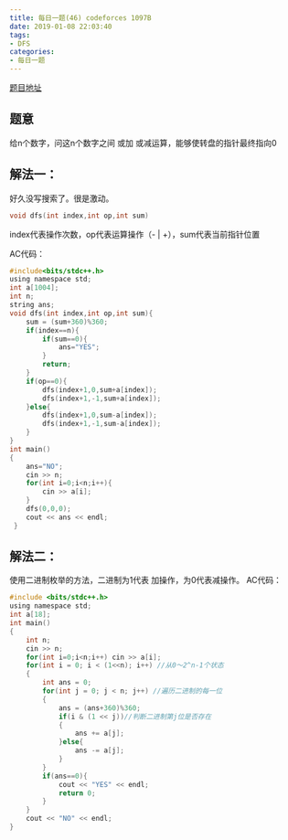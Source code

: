 ```yaml
---
title: 每日一题(46) codeforces 1097B
date: 2019-01-08 22:03:40
tags:
- DFS
categories:
- 每日一题
---
```

[题目地址](https://codeforces.com/contest/1097/problem/B)
## 题意
给n个数字，问这n个数字之间 或加 或减运算，能够使转盘的指针最终指向0
## 解法一：
好久没写搜索了。很是激动。
```C
void dfs(int index,int op,int sum)
```
index代表操作次数，op代表运算操作（- | +），sum代表当前指针位置

AC代码：
```C
#include<bits/stdc++.h>
using namespace std;
int a[1004];
int n;
string ans;
void dfs(int index,int op,int sum){
	sum = (sum+360)%360;
	if(index==n){
		if(sum==0){
			ans="YES";
		}
		return;
	}
	if(op==0){
		dfs(index+1,0,sum+a[index]);
		dfs(index+1,-1,sum+a[index]);
	}else{
		dfs(index+1,0,sum-a[index]);
		dfs(index+1,-1,sum-a[index]);
	}
}
int main()
{
	ans="NO";
	cin >> n;
	for(int i=0;i<n;i++){
		cin >> a[i];
	}
	dfs(0,0,0);
	cout << ans << endl;
 } 
```

## 解法二：
使用二进制枚举的方法，二进制为1代表 加操作，为0代表减操作。
AC代码：
```C
#include <bits/stdc++.h>
using namespace std;
int a[18];
int main()
{
    int n;
    cin >> n;
    for(int i=0;i<n;i++) cin >> a[i];
    for(int i = 0; i < (1<<n); i++) //从0～2^n-1个状态
    {
    	int ans = 0;
        for(int j = 0; j < n; j++) //遍历二进制的每一位
        {
        	ans = (ans+360)%360;
            if(i & (1 << j))//判断二进制第j位是否存在
            {
                ans += a[j];
            }else{
            	ans -= a[j];
			}
        }
        if(ans==0){
        	cout << "YES" << endl;
        	return 0;
		}
    }
    cout << "NO" << endl;
}
```
